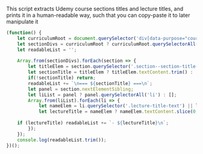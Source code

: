 This script extracts Udemy course sections titles and lecture titles, and prints it in a human-readable way, such that you can copy-paste it to later manipulate it

```javascript
(function() {
    let curriculumRoot = document.querySelector('div[data-purpose="course-curriculum"]');
    let sectionDivs = curriculumRoot ? curriculumRoot.querySelectorAll('div.ud-accordion-panel-toggler') : [];
    let readableList = '';
    
    Array.from(sectionDivs).forEach(section => {
        let titleElem = section.querySelector('.section--section-title--svpHP');
        let sectionTitle = titleElem ? titleElem.textContent.trim() : '';
        if(!sectionTitle) return;
        readableList += `\n=== ${sectionTitle} ===\n`;
        let panel = section.nextElementSibling;
        let liList = panel ? panel.querySelectorAll('li') : [];
        Array.from(liList).forEach(li => {
            let nameElem = li.querySelector('.lecture-title-text') || li;
            let lectureTitle = nameElem ? nameElem.textContent.slice(0, -5).replace('Preview', '').trim() : '';
    
    if (lectureTitle) readableList += `- ${lectureTitle}\n`;
        });
    });
    console.log(readableList.trim());
})();
```
